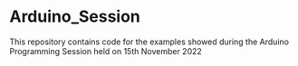# Arduino_Session
This repository contains code for the examples showed during the Arduino Programming Session held on 15th November 2022
